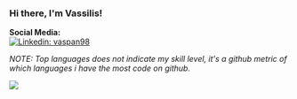 ### Hi there, I'm Vassilis!

**Social Media:**
<br>
[![Linkedin: vaspan98](https://img.shields.io/badge/-vaspan98-0A66C2?style=flat-square&logo=Linkedin&logoColor=white)](https://www.linkedin.com/in/vaspan98/)
</br>

*NOTE: Top languages does not indicate my skill level, it's a github metric of which languages i have the most code on github.*

<a href="https://github.com/anuraghazra/github-readme-stats">
  <!-- Change the `github-readme-stats.anuraghazra1.vercel.app` to `github-readme-stats.vercel.app`  -->
  <img align="center" src="https://github-readme-stats.vercel.app/api/top-langs/?username=vaspan98&layout=compact&theme=material-palenight" />
</a>
